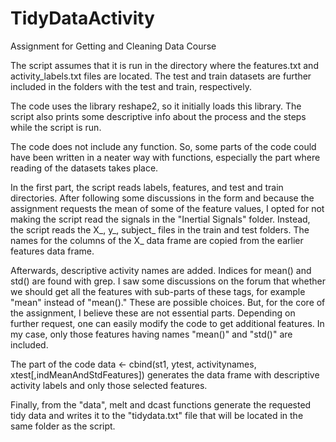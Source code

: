 TidyDataActivity
================

Assignment for Getting and Cleaning Data Course 

The script assumes that it is run in the directory where the features.txt and activity_labels.txt files are located. 
The test and train datasets are further included in the folders with the test and train, respectively.

The code uses the library reshape2, so it initially loads this library. The script also prints some descriptive info 
about the process and the steps while the script is run.

The code does not include any function. So, some parts of the code could have been written in a neater way with functions, especially the part where reading of the datasets takes place.

In the first part, the script reads labels, features, and test and train directories. After following some discussions in 
the form and because the assignment requests the mean of some of the feature values, I opted for not making the script read the signals in the "Inertial Signals" folder. Instead, the script reads the X_, y_, subject_ files in the train and test folders.  The names for the columns of the X_ data frame are copied from the earlier features data frame. 

Afterwards, descriptive activity names are added. Indices for mean() and std() are found with grep. I saw some discussions on the forum that whether we should get all the features with sub-parts of these tags, for example "mean" instead of "mean()."   These are possible choices. But, for the core of the assignment, I believe these are not essential parts. Depending on further request, one can easily modify the code to get additional features. In my case, only those features having names "mean()" and "std()" are included.

The part of the code
data <- cbind(st1, ytest, activitynames, xtest[,indMeanAndStdFeatures])
generates the data frame with descriptive activity labels and only those selected features.

Finally, from the "data", melt and dcast functions generate the requested tidy data and writes it to the "tidydata.txt" file that will be located in the same folder as the script.

